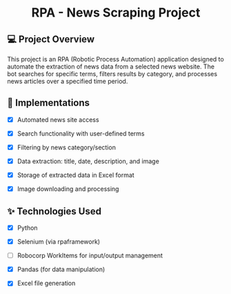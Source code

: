 <h1 align="center">
  RPA - News Scraping Project
</h1>



## 💻 Project Overview
This project is an RPA (Robotic Process Automation) application designed to automate the extraction of news data from a selected news website. The bot searches for specific terms, filters results by category, and processes news articles over a specified time period.


## 🔨 Implementations

- [X] Automated news site access
- [X] Search functionality with user-defined terms
- [X] Filtering by news category/section
- [X] Data extraction: title, date, description, and image
- [X] Storage of extracted data in Excel format
- [X] Image downloading and processing


## ✨ Technologies Used

- [X] Python
- [X] Selenium (via rpaframework)
- [ ] Robocorp WorkItems for input/output management
- [X] Pandas (for data manipulation)
- [X] Excel file generation

